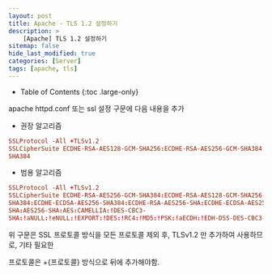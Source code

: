```yaml
---
layout: post
title: Apache - TLS 1.2 설정하기
description: >
    [Apache] TLS 1.2 설정하기
sitemap: false
hide_last_modified: true
categories: [Server]
tags: [apache, tls]
---
```


- Table of Contents
{:toc .large-only}


apache httpd.conf 또는 ssl 설정 구문에 다음 내용을 추가

- 권장 알고리즘
```conf
SSLProtocol -All +TLSv1.2
SSLCipherSuite ECDHE-RSA-AES128-GCM-SHA256:ECDHE-RSA-AES256-GCM-SHA384:ECDHERSA-AES128-SHA:ECDHE-RSA-AES256-SHA:ECDHE-RSA-AES128-SHA256:ECDHE-RSA-AES256-
SHA384
```

- 범용 알고리즘
```conf
SSLProtocol -All +TLSv1.2
SSLCipherSuite ECDHE-RSA-AES256-GCM-SHA384:ECDHE-RSA-AES128-GCM-SHA256:ECDHEECDSA-AES128-GCM-SHA256:ECDHE-RSA-AES256-GCM-SHA384:ECDHE-ECDSA-AES256-GCMSHA384:DHE-DSS-AES128-GCM-SHA256:kEDH+AESGCM:ECDHE-RSA-AES128-SHA256:ECDHEECDSA-AES128-SHA256:ECDHE-RSA-AES128-SHA:ECDHE-ECDSA-AES128-SHA:ECDHE-RSA-AES256-
SHA384:ECDHE-ECDSA-AES256-SHA384:ECDHE-RSA-AES256-SHA:ECDHE-ECDSA-AES256-SHA:DHEDSS-AES128-SHA256:DHE-DSS-AES256-SHA:AES128-GCM-SHA256:AES256-GCM-SHA384:AES128-
SHA:AES256-SHA:AES:CAMELLIA:!DES-CBC3-
SHA:!aNULL:!eNULL:!EXPORT:!DES:!RC4:!MD5:!PSK:!aECDH:!EDH-DSS-DES-CBC3-SHA:!EDH-RSADES-CBC3-SHA:!KRB5-DES-CBC3-SHA:!DHE-RSA-AES128-GCM-SHA256:!DHE-RSA-AES256-GCMSHA384:!DHE-RSA-AES128-SHA256:!DHE-RSA-AES256-SHA:!DHE-RSA-AES128-SHA:!DHE-RSAAES256-SHA256:!DHE-RSA-CAMELLIA128-SHA:!DHE-RSA-CAMELLIA256-SHA:!DHE-RSA-3DES
```

위 구문은 SSL 프로토콜 방식을 모든 프로토콜 제외 후, TLSv1.2 만 추가하여 사용하므로, 기타 필요한

프로토콜은 +{프로토콜} 방식으로 뒤에 추가해야함.

